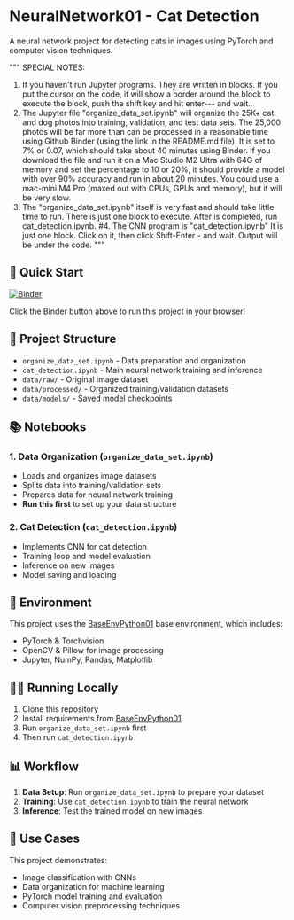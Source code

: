 # NeuralNetwork01 - Cat Detection

A neural network project for detecting cats in images using PyTorch and computer vision techniques.

"""
  SPECIAL NOTES: 
1.  If you haven't run Jupyter programs.  They are written in blocks. If you put the cursor on the code, it
    will show a border around the block to execute the block, push the shift key and hit enter--- and wait..
2.  The Jupyter file "organize_data_set.ipynb" will organize the 25K+ cat and dog photos into training, 
    validation, and test data sets.  The 25,000 photos will be far more than can be processed in a reasonable
    time using Github Binder (using the link in the README.md file).  It is set to 7% or 0.07, which should take
   about 40 minutes using Binder.  If you download the file and run it on a Mac Studio M2 Ultra with 64G of memory
    and set the percentage to 10 or 20%, it should provide a model with over 90% accuracy and run in about 20 
    minutes.  You could use a mac-mini M4 Pro (maxed out with CPUs, GPUs and memory), but it will be very slow.
3.  The "organize_data_set.ipynb" itself is very fast and should take little time to run. There is just one
    block to execute.  After is completed, run cat_detection.ipynb. #4.  The CNN program is "cat_detection.ipynb"   It is just one block.  Click on it, then click Shift-Enter -
    and wait.  Output will be under the code.
 """


## 🚀 Quick Start


[![Binder](https://mybinder.org/badge_logo.svg)](https://mybinder.org/v2/gh/wcraytor/BaseEnvPython01/main?urlpath=git-pull%3Frepo%3Dhttps%253A%252F%252Fgithub.com%252Fwcraytor%252FNeuralNetwork01)

Click the Binder button above to run this project in your browser!

## 📁 Project Structure

- `organize_data_set.ipynb` - Data preparation and organization
- `cat_detection.ipynb` - Main neural network training and inference
- `data/raw/` - Original image dataset
- `data/processed/` - Organized training/validation datasets
- `data/models/` - Saved model checkpoints

## 📚 Notebooks

### 1. Data Organization (`organize_data_set.ipynb`)
- Loads and organizes image datasets
- Splits data into training/validation sets
- Prepares data for neural network training
- **Run this first** to set up your data structure

### 2. Cat Detection (`cat_detection.ipynb`)
- Implements CNN for cat detection
- Training loop and model evaluation
- Inference on new images
- Model saving and loading

## 🔧 Environment

This project uses the [BaseEnvPython01](https://github.com/YOUR-USERNAME/BaseEnvPython01) base environment, which includes:
- PyTorch & Torchvision
- OpenCV & Pillow for image processing
- Jupyter, NumPy, Pandas, Matplotlib

## 🏃‍♂️ Running Locally

1. Clone this repository
2. Install requirements from [BaseEnvPython01](https://github.com/YOUR-USERNAME/BaseEnvPython01)
3. Run `organize_data_set.ipynb` first
4. Then run `cat_detection.ipynb`

## 📊 Workflow

1. **Data Setup**: Run `organize_data_set.ipynb` to prepare your dataset
2. **Training**: Use `cat_detection.ipynb` to train the neural network
3. **Inference**: Test the trained model on new images

## 🎯 Use Cases

This project demonstrates:
- Image classification with CNNs
- Data organization for machine learning
- PyTorch model training and evaluation
- Computer vision preprocessing techniques

